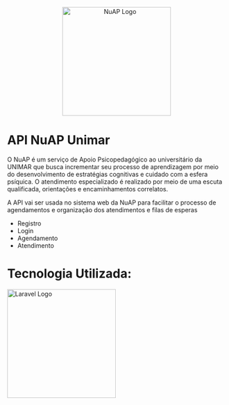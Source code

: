 
<p align="center"><a href="https://oficial.unimar.br/nucleo-de-apoio-psicopedagogico/" target="_blank"><img src="https://github.com/user-attachments/assets/d367728e-3839-4ee4-995b-a74f1e22f01b" width="250" alt="NuAP Logo"></a></p>

# API NuAP Unimar
O NuAP é um serviço de Apoio Psicopedagógico ao universitário da UNIMAR que busca incrementar seu processo de aprendizagem por meio do desenvolvimento de estratégias cognitivas e cuidado com a esfera psíquica. O atendimento especializado é realizado por meio de uma escuta qualificada, orientações e encaminhamentos correlatos.

A API vai ser usada no sistema web da NuAP para facilitar o processo de agendamentos e organização dos atendimentos e filas de esperas

* Registro
* Login
* Agendamento
* Atendimento


# Tecnologia Utilizada:
<p align="left"><a href="https://laravel.com" target="_blank"><img src="https://raw.githubusercontent.com/laravel/art/master/logo-lockup/5%20SVG/2%20CMYK/1%20Full%20Color/laravel-logolockup-cmyk-red.svg" width="250" alt="Laravel Logo"></a></p>

